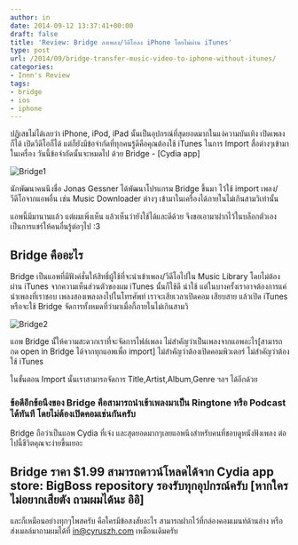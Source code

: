 ```yaml
---
author: in
date: 2014-09-12 13:37:41+00:00
draft: false
title: 'Review: Bridge ลงเพลง/วีดีโอลง iPhone โดยไม่ผ่าน iTunes'
type: post
url: /2014/09/bridge-transfer-music-video-to-iphone-without-itunes/
categories:
- Innn's Review
tags:
- bridge
- ios
- iphone
---
```


ปฏิเสธไม่ได้เลยว่า iPhone, iPod, iPad นั้นเป็นอุปกรณ์ที่สุดยอดมากในแง่ความบันเทิง เปิดเพลงก็ได้ เปิดวีดีโอก็ได้ แต่ก็ยังมีข้อจำกัดที่ทุกคนรู้ดีคือคุณต้องใช้ iTunes ในการ Import สื่อต่างๆเข้ามาในเครื่อง วันนี้ข้อจำกัดนั้นจะหมดไป ด้วย Bridge - [Cydia app]

<!-- more -->

![Bridge1](https://www.cyruszh.com/wp-content/uploads/2014/09/Bridge1.png)


นักพัฒนาคนนึงชื่อ Jonas Gessner ได้พัฒนาโปรแกรม Bridge ขึ้นมา ไว้ใช้ import เพลง/วีดีโอจากแอพอื่น เช่น Music Downloader ต่างๆ เข้ามาในเครื่องได้ภายในไม่เกินสามวิเท่านั้น

แอพนี้มีมานานแล้ว แต่ผมเพิ่งเห็น แล้วเห็นว่ายังใช้ได้และดีด้วย จึงขอเอามาฝากไว้ในบล็อกตัวเองเป็นการแชร์ให้คนอื่นรู้ต่อๆไป :3


## Bridge คืออะไร


Bridge เป็นแอพที่มีฟังค์ชั่นให้สิทธิ์ผู้ใช้ที่จะนำเข้าเพลง/วีดีโอไปใน Music Library โดยไม่ต้องผ่าน iTunes จากความเห็นส่วนตัวของผม iTunes นั้นก็ใช้ดี น่าใช้ แต่ในบางครั้งเราอาจต้องการแค่นำเพลงที่เราชอบ เพลงสองเพลงลงไปในโทรศัพท์ เราจะเสียเวลาเปิดคอม เสียบสาย แล้วเปิด iTunes หรือจะใช้ Bridge จัดการทั้งหมดที่ว่ามาเมื่อกี้ภายในไม่เกินสามวิ

![Bridge2](https://www.cyruszh.com/wp-content/uploads/2014/09/Bridge2.png)


แอพ Bridge นั้ให้ความสะดวกเราที่จะจัดการไฟล์เพลง ไม่สำคัญว่าเป็นเพลงจากแอพอะไร[สามารถกด open in Bridge ได้จากทุกแอพเพื่อ import] ไม่สำคัญว่าต้องเปิดคอมพิวเตอร์ ไม่สำคัญว่าต้องใช้ iTunes

ในขั้นตอน Import นั้นเราสามารถจัดการ Title,Artist,Album,Genre ฯลฯ ได้อีกด้วย


### **ข้อดีอีกข้อนึงของ Bridge คือสามารถนำเข้าเพลงมาเป็น Ringtone หรือ Podcast ได้ทันที โดยไม่ต้องเปิดคอมเช่นกันครับ**


Bridge ถือว่าเป็นแอพ Cydia ที่เจ๋ง และสุดยอดมากๆเลยแอพนึงสำหรับคนที่ชอบดูหนังฟังเพลง ต่อไปนี้ชีวิตคุณจะง่ายขึ้นเยอะ


## Bridge ราคา $1.99 สามารถดาวน์โหลดได้จาก Cydia app store: BigBoss repository รองรับทุกอุปกรณ์ครับ [หากใครไม่อยากเสียตัง ถามผมได้นะ อิอิ]


และก็เหมือนอย่างทุกๆโพสครับ คือใครมีข้อสงสัยอะไร สามารถฝากไว้ที่กล่องคอมเมนท์ด้านล่าง หรือส่งเมลล์มาถามผมได้ที่ in@cyruszh.com เหมือนเดิมครับ


